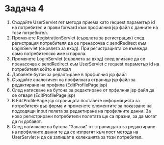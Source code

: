 # Задача 4

1. Създайте UserServlet гет метода приема като request параметър id на потребител и прави forward към профилния jsp файл с данните на този потребител.
2. Променете RegistrationServlet (сървлета за регистрация) след регистрация потребителя да се пренасочва с sendRedirect към LoginServlet (сървлета за вход). При регистрацията се въвежда само потребителско име и парола.
3. Променете LoginServlet (сървлета за вход) след влизане да се пренасочва с sendRedirect към UserServlet с request параметър id на потребителя който е влязал
4. Добавете бутон за редактиране в профилния jsp файл
5. Създайте аналогичен на профилната страница jsp файл за редактиране на профила (EditProfilePage.jsp)
6. След натискане на бутона за редактиране от прфилния jsp файл да се отваря (EditProfilePage.jsp)
7. В EditProfilePage.jsp страницата поставете информацията за потребителя във форма и променете елементите за показване на подходящи input полета за редактиране на профилните данни. За ново регистрирани потребители полетата ще са празни, за да могат да ги добавят.
8. След натискане на бутона "Запази" от страниццата за редактиране на профилните данни те да се изпратят към пост метода на UserServlet и да се запишат в колекцията за този потребител.